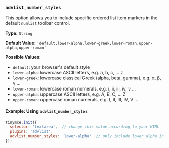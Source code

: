 ### `advlist_number_styles`

This option allows you to include specific ordered list item markers in the default `numlist` toolbar control.

**Type:** `String`

**Default Value:** `'default,lower-alpha,lower-greek,lower-roman,upper-alpha,upper-roman'`

**Possible Values:**

  * `default`: your browser's default style
  * `lower-alpha`: lowercase ASCII letters, e.g. a, b, c, ... z
  * `lower-greek`: lowercase classical Greek (alpha, beta, gamma), e.g. α, β, γ ...
  * `lower-roman`: lowercase roman numerals, e.g. i, ii, iii, iv, v ...
  * `upper-alpha`: uppercase ASCII letters, e.g. A, B, C, ... Z
  * `upper-roman`: uppercase roman numerals, e.g. I, II, III, IV, V ...

#### Example: Using `advlist_number_styles`

```js
tinymce.init({
  selector: 'textarea',  // change this value according to your HTML
  plugins: 'advlist',
  advlist_number_styles: 'lower-alpha'  // only include lower alpha in list
});
```